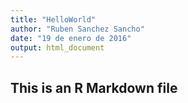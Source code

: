 ```yaml
---
title: "HelloWorld"
author: "Ruben Sanchez Sancho"
date: "19 de enero de 2016"
output: html_document
---
```


## This is an R Markdown file 